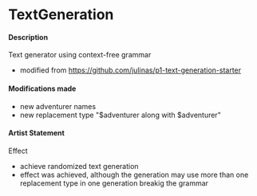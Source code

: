 # TextGeneration

#### Description
Text generator using context-free grammar
- modified from https://github.com/julinas/p1-text-generation-starter

#### Modifications made
- new adventurer names
- new replacement type "$adventurer along with $adventurer"

#### Artist Statement
Effect
- achieve randomized text generation
- effect was achieved, although the generation may use more than one replacement type in one generation breakig the grammar